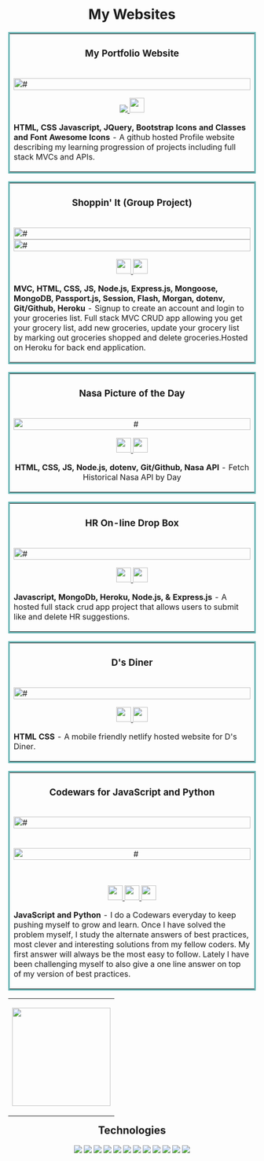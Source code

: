 

<h1 align="center">My Websites</h1>
<table bordercolor="#66b2b2">
  <!-- Start of table with Portfolio and Group Project Shoppin' It -->
  <tr>
    <td width="50%" valign="top"> <!--Start of Portfolio Website to use 50% of the window-->
      <h3 align="center">My Portfolio Website</h3>
      <br /> <!--Click Profile Image to open a new window to Profile website-->
      <a target="_blank" href="https://kevintapolcsanyi.netlify.app/">
        <img src="images/portfolio.png" width="100%" alt="#"/>
      </a>
      <!-- [![Portfolio](/images/portfolio.png)](https://kevintapolcsanyi.netlify.app/) -->
      <br />
      <p align="center"> <!--Click repo icon to link to GitHub Portfolio repo-->
      <a target="_blank" href="https://github.com/KevinTapol/Profile" >
        <img src="https://img.shields.io/static/v1?label=|&message=CLICK HERE FOR GITHUB REPO&color=23555f&style=plastic&logo=github&logo-color=white"/>
      </a>  <!--Click website icon to open a new window to Profile website-->
      <a target="_blank" href="https://kevintapolcsanyi.netlify.app/" >
          <img height="30" src="https://img.shields.io/static/v1?label=|&message=CLICK HERE FOR WEBSITE&color=cdf998&style=plastic&logo=wordpress&logo-color=white"/>
      </a>
      </p> <!--Description of technologies and functionality of Portfolio website-->
      <p><strong>HTML, CSS Javascript, JQuery, Bootstrap Icons and Classes and Font Awesome Icons </strong> - A github hosted Profile website describing my learning progression of projects including full stack MVCs and APIs.</p>
    </td> <!--End of Portfolio-->
    
  </tr> <!--End of table row of Portfolio-->
</table>
<table bordercolor="#66b2b2">
  <td width="50%" valign="top"> <!--Start of Shoppin' It taking 50% of view window-->
      <h3 align="center">Shoppin' It (Group Project)</h3>
      <br /> <!--Click the Shoppin'It image to open a new window to Nasa API website-->
      <a target="_blank" href="https://shoppinit.onrender.com/">
        <img src="images/ShoppinItHome.png" width="100%"  alt="#"/>
      </a><a target="_blank" href="https://shoppinit.onrender.com/">
        <img src="images/ShoppinItList.png" width="100%"  alt="#"/>
      </a>
      <br />
      <p align="center"> <!--Click repo icon link to open a new window to Shoppin'It Group Project GitHub repo-->
      <a target="_blank" href="https://github.com/KevinTapol/GroupProjectShoppingList" >
        <img height="30" src="https://img.shields.io/static/v1?label=|&message=CLICK HERE FOR GITHUB REPO&color=23555f&style=plastic&logo=github&logo-color=white"/>
      </a> <!--Click website icon link to open a new window to Shoppin'It Group Project website-->
      <a target="_blank" href="https://shoppinit.onrender.com/" >
        <img height="30" src="https://img.shields.io/static/v1?label=|&message=CLICK HERE FOR WEBSITE&color=cdf998&style=plastic&logo=wordpress&logo-color=white"/>
      </a>
      </p> <!--Desciption of technologies and functionality of Shoppin'It Group Project-->
        <p><strong>MVC, HTML, CSS, JS, Node.js, Express.js, Mongoose, MongoDB, Passport.js, Session, Flash, Morgan, dotenv, Git/Github, Heroku</strong> - Signup to create an account and login to your groceries list. Full stack MVC CRUD app allowing you get your grocery list, add new groceries, update your grocery list by marking out groceries shopped and delete groceries.Hosted on Heroku for back end application.</p>
    </td> <!--End of Shoppin'It Group Project-->
</table>

<!-- Start of table with Nasa API  -->
<table bordercolor="#66b2b2" align="center">
  <!-- Start of table with Portfolio and Nasa Api -->
  <tr align="center">
    <td width="50%" valign="top"> <!--Start of Nasa API taking 50% of view window-->
      <h3 align="center">Nasa Picture of the Day</h3>
      <br /> <!--Click Nasa Api image to open a new window to Nasa API website-->
      <a target="_blank" href="https://kevintapol.github.io/NasaApi/index.html">
        <img src="images/nasaapi.png" width="100%"  alt="#"/>
      </a>
      <br />
      <p align="center"> <!--Click repo icon link to open a new window to Nasa API GitHub repo-->
      <a target="_blank" href="https://github.com/KevinTapol/NasaApi" >
        <img height="30" src="https://img.shields.io/static/v1?label=|&message=CLICK HERE FOR GITHUB REPO&color=23555f&style=plastic&logo=github&logo-color=white"/>
      </a> <!--Click website icon link to open a new window to Nasa API website-->
      <a target="_blank" href="https://kevintapol.github.io/NasaApi/index.html" >
        <img height="30" src="https://img.shields.io/static/v1?label=|&message=CLICK HERE FOR WEBSITE&color=cdf998&style=plastic&logo=wordpress&logo-color=white"/>
      </a>
      </p> <!--Desciption of technologies and functionality of Nasa API-->
        <p><strong>HTML, CSS, JS, Node.js, dotenv, Git/Github, Nasa API</strong> - Fetch Historical Nasa API by Day</p>
    </td> <!--End of Nasa API-->    
  </tr> <!--End of table row of Portfolio and Nasa API-->
</table>

<!-- Start of table with HR box and D's Diner -->
<table bordercolor="#66b2b2">
  <!-- Start of HR Box and D's Diner table row -->
  <tr>
    <td width="50%" valign="top"> <!--Set table to use 50% of the window for HR Box-->
      <h3 align="center">HR On-line Drop Box</h3>
      <br /> <!--Click on image and open a new window to the HR Box website-->
      <a target="_blank" href="https://hr-box.onrender.com/">
        <img src="images/HrBox.png" width="100%" alt="#"/>
      </a>
      <br />
      <p align="center"> <!--Click for GitHub repo link to HR Box-->
      <a target="_blank" href="https://github.com/KevinTapol/HR-Box" >
        <img height="30" src="https://img.shields.io/static/v1?label=|&message=CLICK HERE FOR GITHUB REPO&color=23555f&style=plastic&logo=github&logo-color=white"/>
      </a> <!--Click on link to project website and open a new window to the HR Box website-->
      <a target="_blank" href="https://hr-box.onrender.com/" >
        <img height="30" src="https://img.shields.io/static/v1?label=|&message=CLICK HERE FOR WEBSITE&color=cdf998&style=plastic&logo=wordpress&logo-color=white"/>
      </a>
      </p> <!--Desription of technologies used and what the HR Box functionality -->
        <p><strong>Javascript, MongoDb, Heroku, Node.js, & Express.js</strong> - A hosted full stack crud app project that allows users to submit like and delete HR suggestions.</p>
    </td>
    
</table>

<table bordercolor="#66b2b2" align="center">
  <tr>
    <td width="50%" valign="top"> <!--Set table to use 50% of the window-->
      <h3 align="center">D's Diner</h3> <!--Start of D's Diner-->
        <br /> <!--Click on project image and open a new window to D's Diner website-->
        <a target="_blank" href="https://dees-diner.netlify.app/">
          <img src="images/D'sDiner.png" width="100%"  alt="#"/>
        </a>
        <br />
        <p align="center"> <!--Click for link to D's Diner GitHub repo-->
        <a target="_blank" href="https://github.com/KevinTapol/diner">
          <img height="30" src="https://img.shields.io/static/v1?label=|&message=CLICK HERE FOR GITHUB REPO&color=23555f&style=plastic&logo=github&logo-color=white"/>
        </a> <!--Click website icon link to open a new window to D's Diner website-->
        <a target="_blank" href="https://dees-diner.netlify.app/" >
          <img height="30" src="https://img.shields.io/static/v1?label=|&message=CLICK HERE FOR WEBSITE&color=cdf998&style=plastic&logo=wordpress&logo-color=white"/>
        </a>
        </p> <!--Description of technologies and functionality of D's Diner-->
        <p><strong>HTML CSS</strong> - A mobile friendly netlify hosted website for D's Diner. </p>
    </td> <!--End of D's Diner-->
  </tr> <!--End of table row of both HR Box and D's Diner-->
</table>

<table bordercolor="#66b2b2">
  <!-- Start of table with Portfolio and Group Project Shoppin' It -->
  <tr>
    <td width="50%" valign="top"> <!--Start of Shoppin' It taking 50% of view window-->
      <h3 align="center">Codewars for JavaScript and Python</h3>
      <br /> <!--Click the the Ranking to go to my CodewarsProfile-->
      <a target="_blank" href="https://www.codewars.com/users/KevinTap">
        <img src="images/CodewarsRank.png" width="100%"  alt="#"/>
      </a><a target="_blank" href="https://www.codewars.com/users/KevinTap">
      </br></br>
        <p align="center">
          <img align="center" src="images/DailyPush.png" width="100%"  alt="#"/>
        </p>
      </a>
      <br />
      <p align="center"> <!--Click repo icon link to open a new window to Codewars GitHub repo-->
      <a target="_blank" href="https://github.com/KevinTapol/codewars-js" >
        <img height="30" src="https://img.shields.io/static/v1?label=|&message=CLICK HERE FOR JAVASCRIPT GITHUB REPO&color=23555f&style=plastic&logo=github&logo-color=white"/>
        <!-- Codewars Python GitHub Repo Link -->
        <a target="_blank" href="https://github.com/KevinTapol/codewars-python" >
        <img height="30" src="https://img.shields.io/static/v1?label=|&message=CLICK HERE FOR PYTHON GITHUB REPO&color=23555f&style=plastic&logo=github&logo-color=white"/>
      </a> <!--Click website icon link to open a new window to My Codewars Profile-->
      <a target="_blank" href="https://www.codewars.com/users/KevinTap" >
        <img height="30" src="https://img.shields.io/static/v1?label=|&message=CLICK HERE FOR WEBSITE&color=cdf998&style=plastic&logo=wordpress&logo-color=white"/>
      </a>
      </p> <!--Desciption of technologies and functionality of Shoppin'It Group Project-->
        <p><strong>JavaScript and Python</strong> - I do a Codewars everyday to keep pushing myself to grow and learn. Once I have solved the problem myself, I study the alternate answers of best practices, most clever and interesting solutions from my fellow coders. My first answer will always be the most easy to follow. Lately I have been challenging myself to also give a one line answer on top of my version of best practices.</p>
    </td> <!--End of Shoppin'It Group Project-->
  </tr> <!--End of table row of Portfolio and Shoppin'It-->
</table>

<!--I'm considering putting the Veteran image and Technologies into a table as well like the projects-->

<!-- tag that centers Image -->
<!-- <center>img</center> no longer works-->
<!-- <img align="center"> no longer works -->
<!-- <img style="margin: auto"> no longer works-->
<!-- current solutions are to next in p tag or table > td and add align="center" -->
<table align="center">
  <tr>
    <td align="center"> 
      <p align="center">
        <img src="images/veteran.jpg" width="200px"/>
      </p>
    </td>
  </tr>
</table>

<!-- Technologies -->
<h2 style="margin-top:12px" align="center">Technologies</h2>
<p align="center">
    <img src="https://img.shields.io/static/v1?label=|&message=HTML5&color=3c7f5d&style=plastic&logo=html5"/>
    <img src="https://img.shields.io/static/v1?label=|&message=CSS3&color=3c7f5d&style=plastic&logo=css3"/>
    <img src="https://img.shields.io/static/v1?label=|&message=JAVASCRIPT&color=3c7f5d&style=plastic&logo=javascript"/>
    <img src="https://img.shields.io/static/v1?label=|&message=MONGO-DB&color=7cfc00&style=plastic&logo=mongodb"/>
    <img src="https://img.shields.io/static/v1?label=|&message=EXPRESS&color=ffff00&style=plastic&logo=express"/>
    <img src="https://img.shields.io/static/v1?label=|&message=REACT.JS&color=00ffff&style=plastic&logo=react"/>
    <img src ="https://img.shields.io/static/v1?label=%7C&message=NODE.JS&color=006400&style=plastic&logo=node.js">
    <img src="https://img.shields.io/static/v1?label=|&message=BOOTSTRAP&color=316c5e&style=plastic&logo=bootstrap"/>
    <img src="https://img.shields.io/static/v1?label=|&message=GIT&color=cbb148&style=plastic&logo=git"/>
    <img src="https://img.shields.io/static/v1?label=%7C&message=GITHUB&color=cdd148&style=plastic&logo=github">
    <img src="https://img.shields.io/static/v1?label=%7C&message=HEROKU&color=e0ffff&style=plastic&logo=heroku">
    <img src="https://img.shields.io/static/v1?label=%7C&message=NETLIFY&color=e0ffff&style=plastic&logo=netlify">
    <!-- <img src="https://img.shields.io/static/v1?label=|&message=PYTHON&color=52985b&style=plastic&logo=python"/> -->
    
</p>

<!-- @media only screen and (max-width: 640px) {
	h4 {
		font-size: 88px;
	}
}

@media (min-width: 576px) { ... } -->

<!-- table for technologies -->
<!-- <table align="center">
    <tr> 
        <td align="center"  width="140" height="112.43">
            <img src="images/es6.png" width="65" height="65" alt="JavaScript ES6" />
            <br>JavaScript ES6
        </td> 
        <td align="center"  width="140" height="112.43">
            <img src="images/react.png" width="65" height="65" alt="React.js" />
            <br>React.js
        </td>
        <td align="center"  width="140" height="112.43">
            <img src="images/node.png" width="65" height="65" alt="Node.js" />
            <br>Node.js
        </td> 
        <td align="center"  width="140" height="112.43">
            <img src="images/express.png" width="65" height="65" alt="Express.js" />
            <br>Express
        </td>
    </tr>
</table>
</br></br></br> -->


<!-- Alternate markdown styles -->
<!-- @media (min-width: 576px) { ... }
*use \ to escape just like \*javascript*
*italic*
_italic_
**strong**
__strong__
~~strike through~~
---
___
[Link](http://placekitten.com)

# UL
* item 1
* item 2
  * nested item 1
  * nested item 2

# OL
1. Item 1
1. Item 2
1. Item 3

## Inline Code Block

`<p>Paragraph</p>`

### Images
![Markdown Logo](https://markdown-here.com/img/icon256.png)

# GitHub Markdown

### Code Blocks
```bash
  npm install
  npm start
```

```javascript
  funciton add()(num1, num2) {
    return num1 + num2;
  }
```
| Name    | Email         |
|---------|---------------|
|John Doe | john@gmail.com|
|Jane Doe | jane@gmail.com|

* [x] Task 1
* [ ] Task 2 -->
<!-- <img src="https://img.shields.io/static/v1?label=|&message=WORDPRESS&color=cdd148&style=plastic&logo=wordpress"/> <img src="https://img.shields.io/static/v1?label=|&message=TYPESCRIPT&color=4a935c&style=plastic&logo=typescript"/>-->

<!-- <img src="https://img.shields.io/static/v1?label=%7C&message=<TECH_NAME>&color=cdd148&style=plastic&logo=<TECH_LOGO>"> -->
<!-- [![Portfolio](/images/portfolio.png)](https://kevintapolcsanyi.netlify.app/) -->
